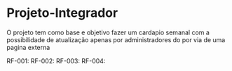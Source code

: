 # Projeto-Integrador
O projeto tem como base e objetivo fazer um cardapio semanal com a possibilidade de atualização apenas por administradores do por via de uma pagina externa

RF-001:
RF-002:
RF-003:
RF-004:
